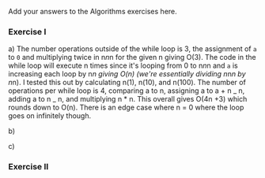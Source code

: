 Add your answers to the Algorithms exercises here.

### Exercise I

a) The number operations outside of the while loop is 3, the assignment of `a` to `0` and multiplying twice in n*n*n for the given n giving O(3). The code in the while loop will execute n times since it's looping from 0 to n*n*n and `a` is increasing each loop by n*n giving O(n) (we're essentially dividing n*n*n by n*n). I tested this out by calculating n(1), n(10), and n(100). The number of operations per while loop is 4, comparing a to n, assigning a to a + n _ n, adding a to n _ n, and multiplying n \* n. This overall gives O(4n +3) which rounds down to O(n). There is an edge case where n = 0 where the loop goes on infinitely though.

b)

c)

### Exercise II
